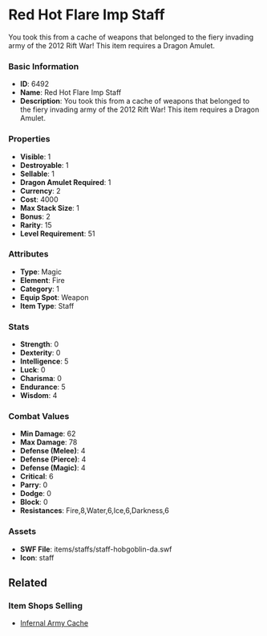 # Red Hot Flare Imp Staff

You took this from a cache of weapons that belonged to the fiery invading army of the 2012 Rift War! This item requires a Dragon Amulet.

### Basic Information

- **ID**: 6492
- **Name**: Red Hot Flare Imp Staff
- **Description**: You took this from a cache of weapons that belonged to the fiery invading army of the 2012 Rift War! This item requires a Dragon Amulet.

### Properties

- **Visible**: 1
- **Destroyable**: 1
- **Sellable**: 1
- **Dragon Amulet Required**: 1
- **Currency**: 2
- **Cost**: 4000
- **Max Stack Size**: 1
- **Bonus**: 2
- **Rarity**: 15
- **Level Requirement**: 51

### Attributes

- **Type**: Magic
- **Element**: Fire
- **Category**: 1
- **Equip Spot**: Weapon
- **Item Type**: Staff

### Stats

- **Strength**: 0
- **Dexterity**: 0
- **Intelligence**: 5
- **Luck**: 0
- **Charisma**: 0
- **Endurance**: 5
- **Wisdom**: 4

### Combat Values

- **Min Damage**: 62
- **Max Damage**: 78
- **Defense (Melee)**: 4
- **Defense (Pierce)**: 4
- **Defense (Magic)**: 4
- **Critical**: 6
- **Parry**: 0
- **Dodge**: 0
- **Block**: 0
- **Resistances**: Fire,8,Water,6,Ice,6,Darkness,6

### Assets

- **SWF File**: items/staffs/staff-hobgoblin-da.swf
- **Icon**: staff

## Related

### Item Shops Selling

- [Infernal Army Cache](../item-shops/250-infernal-army-cache.md)

